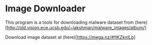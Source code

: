 # Image Downloader

This program is a tools for downloading malware dataset from (here)[http://old.vision.ece.ucsb.edu/~lakshman/malware_images/album/]

Download image dataset at (here)[https://mega.nz/#!tKZknILb]
